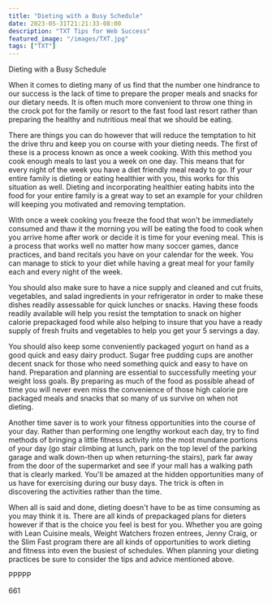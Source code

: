```yaml
---
title: "Dieting with a Busy Schedule"
date: 2023-05-31T21:21:33-08:00
description: "TXT Tips for Web Success"
featured_image: "/images/TXT.jpg"
tags: ["TXT"]
---
```


Dieting with a Busy Schedule

When it comes to dieting many of us find that the number one hindrance to our success is the lack of time to prepare the proper meals and snacks for our dietary needs. It is often much more convenient to throw one thing in the crock pot for the family or resort to the fast food last resort rather than preparing the healthy and nutritious meal that we should be eating.

There are things you can do however that will reduce the temptation to hit the drive thru and keep you on course with your dieting needs. The first of these is a process known as once a week cooking. With this method you cook enough meals to last you a week on one day. This means that for every night of the week you have a diet friendly meal ready to go. If your entire family is dieting or eating healthier with you, this works for this situation as well. Dieting and incorporating healthier eating habits into the food for your entire family is a great way to set an example for your children will keeping you motivated and removing temptation. 

With once a week cooking you freeze the food that won't be immediately consumed and thaw it the morning you will be eating the food to cook when you arrive home after work or decide it is time for your evening meal. This is a process that works well no matter how many soccer games, dance practices, and band recitals you have on your calendar for the week. You can manage to stick to your diet while having a great meal for your family each and every night of the week. 

You should also make sure to have a nice supply and cleaned and cut fruits, vegetables, and salad ingredients in your refrigerator in order to make these dishes readily assessable for quick lunches or snacks. Having these foods readily available will help you resist the temptation to snack on higher calorie prepackaged food while also helping to insure that you have a ready supply of fresh fruits and vegetables to help you get your 5 servings a day. 

You should also keep some conveniently packaged yogurt on hand as a good quick and easy dairy product. Sugar free pudding cups are another decent snack for those who need something quick and easy to have on hand. Preparation and planning are essential to successfully meeting your weight loss goals. By preparing as much of the food as possible ahead of time you will never even miss the convenience of those high calorie pre packaged meals and snacks that so many of us survive on when not dieting. 

Another time saver is to work your fitness opportunities into the course of your day. Rather than performing one lengthy workout each day, try to find methods of bringing a little fitness activity into the most mundane portions of your day (go stair climbing at lunch, park on the top level of the parking garage and walk down-then up when returning-the stairs), park far away from the door of the supermarket and see if your mall has a walking path that is clearly marked. You'll be amazed at the hidden opportunities many of us have for exercising during our busy days. The trick is often in discovering the activities rather than the time. 

When all is said and done, dieting doesn't have to be as time consuming as you may think it is. There are all kinds of prepackaged plans for dieters however if that is the choice you feel is best for you. Whether you are going with Lean Cuisine meals, Weight Watchers frozen entrees, Jenny Craig, or the Slim Fast program there are all kinds of opportunities to work dieting and fitness into even the busiest of schedules. When planning your dieting practices be sure to consider the tips and advice mentioned above.

PPPPP

661

